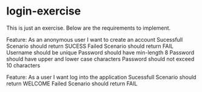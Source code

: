 login-exercise
==============

This is just an exercise. Below are the requirements to implement.

Feature: As an anonymous user I want to create an account
  Sucessfull Scenario should return SUCESS
  Failed Scenario should return FAIL
  Username should be unique
  Password should have min-length 8
  Password should have upper and lower case characters
  Password should not exceed 10 characters

Feature: As a user I want log into the application
  Sucessfull Scenario should return WELCOME
  Failed Scenario should return FAIL